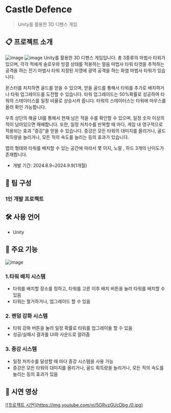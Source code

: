 # Castle Defence
> Unity를 활용한 3D 디펜스 게임

## 📋 프로젝트 소개
![image](https://github.com/user-attachments/assets/00675c6e-a7a8-4445-89c2-3e9bc37e1e36)
![image](https://github.com/user-attachments/assets/8a2a359e-ceae-4a83-b967-7d0cd4b1365f)
Unity를 활용한 3D 디펜스 게임입니다.
총 3종류의 마법사 타워가 있으며, 각각
적에게 슬로우와 빙결 상태를 적용하는 얼음 마법사 타워
타겟을 추적하는 공격을 하는 전기 마법사 타워
지정된 지영에 광역 공격을 하는 화염 마법사 타워가 있습니다.

몬스터를 처치하면 골드를 얻을 수 있으며, 얻을 골드를 통해서 타워를 추가로 배치하거나 타워 업그레이드를 도전할 수 있습니다.
타워 업그레이드는 50%확률로 성공하여 타워의 스테이터스를 일정 비율로 상승시켜 줍니다.
타워의 스테이터스는 타워에 마우스를 올려 확인 가능합니다.

우측 상단의 해골 UI를 통해서 현재 남은 적을 수를 확인할 수 있으며, 일정 숫자 이상의 적이 남아있으면 패배합니다.
또한, 일정 처치수를 반복할 때 마다, 게임 내 영구적으로 적용되는 효과 "증강"을 얻을 수 있습니다.
증강은 모든 타워의 대미지를 올리거나, 골드 획득량을 늘리거나, 모든 적의 속도를 늘리는 등의 효과가 있습니다.

맵의 형태와 타워를 배치할 수 있는 공간에 따라서 몇 이지, 노말 , 하드 3개의 난이도가 존재합니다.

- 개발 기간: 2024.8.9~2024.9.9(1개월) 

## 👥 팀 구성
### 1인 개발 프로젝트

## 🛠 사용 언어
- Unity

## 📌 주요 기능 
![image](https://github.com/user-attachments/assets/5cb5f13a-86ce-4feb-abbb-5c6942406293)
### 1.타워 배치 시스템
- 타워를 배치할 장소를 정하고, 타워를 고른 이후 배치 버튼을 눌러 타워를 배치할 수 있음
- 타워는 철거하거나, 업그레이드 할 수 있음

### 2. 랜덤 강화 시스템
- 타워 강화 버튼을 눌러 일정 확률로 타워를 업그레이들 할 수 있음
- 성공/실패시 결과를 UI와 사운드로 알려줌
### 3. 증강 시스템
- 일정 처치수를 달성할 때 마다 증강 시스템을 사용 가능
- 증강은 모든 타워의 대미지를 올리거나, 골드 획득량을 늘리거나, 모든 적의 속도를 늘리는 등의 효과가 있음

## 🎥 시연 영상
[![프로젝트 시연](https://img.youtube.com/vi/5GRvzGUcDbg /0.jpg)](https://youtu.be/5GRvzGUcDbg )


